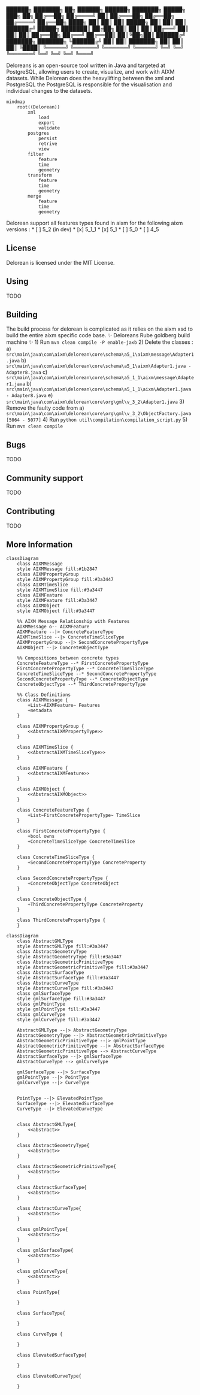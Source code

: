  ██████╗  ███████╗ ██╗       ██████╗  ██████╗  ███████╗  █████╗  ███╗   ██╗
 ██╔══██╗ ██╔════╝ ██║      ██╔═══██╗ ██╔══██╗ ██╔════╝ ██╔══██╗ ████╗  ██║
 ██║  ██║ █████╗   ██║      ██║   ██║ ██████╔╝ █████╗   ███████║ ██╔██╗ ██║
 ██║  ██║ ██╔══╝   ██║      ██║   ██║ ██╔══██╗ ██╔══╝   ██╔══██║ ██║╚██╗██║ 
 ██████╔╝ ███████╗ ███████╗ ╚██████╔╝ ██║  ██║ ███████╗ ██║  ██║ ██║ ╚████║ 
 ╚═════╝  ╚══════╝ ╚══════╝  ╚═════╝  ╚═╝  ╚═╝ ╚══════╝ ╚═╝  ╚═╝ ╚═╝  ╚═══╝ 

Deloreans is an open-source tool written in Java and targeted at PostgreSQL, allowing users to create, visualize, and work with AIXM datasets. While Delorean does the heavylifting between the xml and PostgreSQL the PostgreSQL is responsible for the visualisation and individual changes to the datasets.

```mermaid
mindmap
    root((Delorean))
        xml
            load
            export
            validate
        postgres
            persist
            retrive
            view
        filter
            feature
            time
            geometry
        transform
            feature
            time
            geometry
        merge
            feature
            time
            geometry
```

Delorean support all features types found in aixm for the following aixm versions : 
    * [ ] 5_2 (in dev)
    * [x] 5_1_1
    * [x] 5_1
    * [ ] 5_0
    * [ ] 4_5

## License

Delorean is licensed under the MIT License.

## Using

TODO

## Building

The build process for delorean is complicated as it relies on the aixm xsd to build the entire aixm specific code base.
✨ Deloreans Rube goldberg build machine ✨
    1) Run ```mvn clean compile -P enable-jaxb```
    2) Delete the classes :
        a) ```src\main\java\com\aixm\delorean\core\schema\a5_1\aixm\message\Adapter1.java```
        b) ```src\main\java\com\aixm\delorean\core\schema\a5_1\aixm\Adapter1.java - Adapter8.java```
        c) ```src\main\java\com\aixm\delorean\core\schema\a5_1_1\aixm\message\Adapter1.java```
        b) ```src\main\java\com\aixm\delorean\core\schema\a5_1_1\aixm\Adapter1.java - Adapter8.java```
        e) ```src\main\java\com\aixm\delorean\core\org\gml\v_3_2\Adapter1.java```
    3) Remove the faulty code from
        a) ```src\main\java\com\aixm\delorean\core\org\gml\v_3_2\ObjectFactory.java [5064 - 5077]```
    4) Run ```python util\compilation\compilation_script.py```
    5) Run ```mvn clean compile```

## Bugs

TODO

## Community support

TODO

## Contributing

TODO

## More Information

```mermaid
classDiagram
    class AIXMMessage
    style AIXMMessage fill:#1b2847
    class AIXMPropertyGroup
    style AIXMPropertyGroup fill:#3a3447
    class AIXMTimeSlice
    style AIXMTimeSlice fill:#3a3447
    class AIXMFeature
    style AIXMFeature fill:#3a3447
    class AIXMObject
    style AIXMObject fill:#3a3447

    %% AIXM Message Relationship with Features
    AIXMMessage o-- AIXMFeature
    AIXMFeature --|> ConcreteFeatureType
    AIXMTimeSlice --|> ConcreteTimeSliceType
    AIXMPropertyGroup --|> SecondConcretePropertyType
    AIXMObject --|> ConcreteObjectType

    %% Compositions between concrete types
    ConcreteFeatureType --* FirstConcretePropertyType
    FirstConcretePropertyType --* ConcreteTimeSliceType
    ConcreteTimeSliceType --* SecondConcretePropertyType
    SecondConcretePropertyType --* ConcreteObjectType
    ConcreteObjectType --* ThirdConcretePropertyType

    %% Class Definitions
    class AIXMMessage { 
        +List~AIXMFeature~ Features
        +metadata
    }

    class AIXMPropertyGroup { 
        <<AbstractAIXMPropertyType>>
    }

    class AIXMTimeSlice { 
        <<AbstractAIXMTimeSliceType>>
    }

    class AIXMFeature { 
        <<AbstractAIXMFeature>>
    }

    class AIXMObject { 
        <<AbstractAIXMObject>>
    }

    class ConcreteFeatureType {
        +List~FirstConcretePropertyType~ TimeSlice
    }

    class FirstConcretePropertyType {
        +bool owns
        +ConcreteTimeSliceType ConcreteTimeSlice
    }

    class ConcreteTimeSliceType {
        +SecondConcretePropertyType ConcreteProperty
    }

    class SecondConcretePropertyType {
        +ConcreteObjectType ConcreteObject
    }

    class ConcreteObjectType {
        +ThirdConcretePropertyType ConcreteProperty
    }

    class ThirdConcretePropertyType {
    }
```

```mermaid
classDiagram
    class AbstractGMLType
    style AbstractGMLType fill:#3a3447
    class AbstractGeometryType
    style AbstractGeometryType fill:#3a3447
    class AbstractGeometricPrimitiveType
    style AbstractGeometricPrimitiveType fill:#3a3447
    class AbstractSurfaceType
    style AbstractSurfaceType fill:#3a3447
    class AbstractCurveType
    style AbstractCurveType fill:#3a3447
    class gmlSurfaceType
    style gmlSurfaceType fill:#3a3447
    class gmlPointType
    style gmlPointType fill:#3a3447
    class gmlCurveType
    style gmlCurveType fill:#3a3447

    AbstractGMLType --|> AbstractGeometryType
    AbstractGeometryType --|> AbstractGeometricPrimitiveType
    AbstractGeometricPrimitiveType --|> gmlPointType
    AbstractGeometricPrimitiveType --|> AbstractSurfaceType
    AbstractGeometricPrimitiveType --> AbstractCurveType
    AbstractSurfaceType --|> gmlSurfaceType
    AbstractCurveType --> gmlCurveType

    gmlSurfaceType --|> SurfaceType
    gmlPointType --|> PointType
    gmlCurveType --|> CurveType


    PointType --|> ElevatedPointType
    SurfaceType --|> ElevatedSurfaceType
    CurveType --|> ElevatedCurveType


    class AbstractGMLType{
        <<abstract>>
    }
    
    class AbstractGeometryType{
        <<abstract>>
    }
    
    class AbstractGeometricPrimitiveType{
        <<abstract>>
    }

    class AbstractSurfaceType{
        <<abstract>>
    }

    class AbstractCurveType{
        <<abstract>>
    }

    class gmlPointType{
        <<abstract>>
    }

    class gmlSurfaceType{
        <<abstract>>
    }

    class gmlCurveType{
        <<abstract>>
    }

    class PointType{

    }

    class SurfaceType{

    }

    class CurveType {

    }

    class ElevatedSurfaceType{

    }

    class ElevatedCurveType{

    }
```